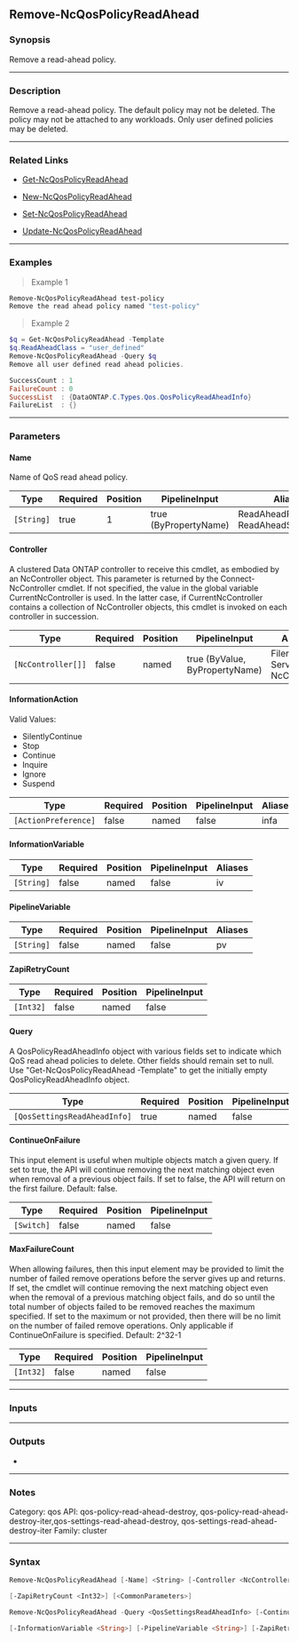 Remove-NcQosPolicyReadAhead
---------------------------

### Synopsis
Remove a read-ahead policy.

---

### Description

Remove a read-ahead policy.  The default policy may not be deleted. The policy may not be attached to any workloads.  Only user defined policies may be deleted.

---

### Related Links
* [Get-NcQosPolicyReadAhead](Get-NcQosPolicyReadAhead)

* [New-NcQosPolicyReadAhead](New-NcQosPolicyReadAhead)

* [Set-NcQosPolicyReadAhead](Set-NcQosPolicyReadAhead)

* [Update-NcQosPolicyReadAhead](Update-NcQosPolicyReadAhead)

---

### Examples
> Example 1

```PowerShell
Remove-NcQosPolicyReadAhead test-policy
Remove the read ahead policy named "test-policy"
```
> Example 2

```PowerShell
$q = Get-NcQosPolicyReadAhead -Template
$q.ReadAheadClass = "user_defined"
Remove-NcQosPolicyReadAhead -Query $q
Remove all user defined read ahead policies.

SuccessCount : 1
FailureCount : 0
SuccessList  : {DataONTAP.C.Types.Qos.QosPolicyReadAheadInfo}
FailureList  : {}

```

---

### Parameters
#### **Name**
Name of QoS read ahead policy.

|Type      |Required|Position|PipelineInput        |Aliases                                     |
|----------|--------|--------|---------------------|--------------------------------------------|
|`[String]`|true    |1       |true (ByPropertyName)|ReadAheadPolicyName<br/>ReadAheadSettingName|

#### **Controller**
A clustered Data ONTAP controller to receive this cmdlet, as embodied by an NcController object.  This parameter is returned by the Connect-NcController cmdlet.  If not specified, the value in the global variable CurrentNcController is used.  In the latter case, if CurrentNcController contains a collection of NcController objects, this cmdlet is invoked on each controller in succession.

|Type              |Required|Position|PipelineInput                 |Aliases                          |
|------------------|--------|--------|------------------------------|---------------------------------|
|`[NcController[]]`|false   |named   |true (ByValue, ByPropertyName)|Filer<br/>Server<br/>NcController|

#### **InformationAction**

Valid Values:

* SilentlyContinue
* Stop
* Continue
* Inquire
* Ignore
* Suspend

|Type                |Required|Position|PipelineInput|Aliases|
|--------------------|--------|--------|-------------|-------|
|`[ActionPreference]`|false   |named   |false        |infa   |

#### **InformationVariable**

|Type      |Required|Position|PipelineInput|Aliases|
|----------|--------|--------|-------------|-------|
|`[String]`|false   |named   |false        |iv     |

#### **PipelineVariable**

|Type      |Required|Position|PipelineInput|Aliases|
|----------|--------|--------|-------------|-------|
|`[String]`|false   |named   |false        |pv     |

#### **ZapiRetryCount**

|Type     |Required|Position|PipelineInput|
|---------|--------|--------|-------------|
|`[Int32]`|false   |named   |false        |

#### **Query**
A QosPolicyReadAheadInfo object with various fields set to indicate which QoS read ahead policies to delete.  Other fields should remain set to null.  Use "Get-NcQosPolicyReadAhead -Template" to get the initially empty QosPolicyReadAheadInfo object.

|Type                        |Required|Position|PipelineInput|
|----------------------------|--------|--------|-------------|
|`[QosSettingsReadAheadInfo]`|true    |named   |false        |

#### **ContinueOnFailure**
This input element is useful when multiple objects match a given query.  If set to true, the API will continue removing the next matching object even when removal of a previous object fails.  If set to false, the API will return on the first failure.  Default: false.

|Type      |Required|Position|PipelineInput|
|----------|--------|--------|-------------|
|`[Switch]`|false   |named   |false        |

#### **MaxFailureCount**
When allowing failures, then this input element may be provided to limit the number of failed remove operations before the server gives up and returns.  If set, the cmdlet will continue removing the next matching object even when the removal of a previous matching object fails, and do so until the total number of objects failed to be removed reaches the maximum specified.  If set to the maximum or not provided, then there will be no limit on the number of failed remove operations.  Only applicable if ContinueOnFailure is specified.  Default: 2^32-1

|Type     |Required|Position|PipelineInput|
|---------|--------|--------|-------------|
|`[Int32]`|false   |named   |false        |

---

### Inputs

---

### Outputs
* 

---

### Notes
Category: qos
API: qos-policy-read-ahead-destroy, qos-policy-read-ahead-destroy-iter,qos-settings-read-ahead-destroy, qos-settings-read-ahead-destroy-iter
Family: cluster

---

### Syntax
```PowerShell
Remove-NcQosPolicyReadAhead [-Name] <String> [-Controller <NcController[]>] [-InformationAction <ActionPreference>] [-InformationVariable <String>] [-PipelineVariable <String>] 
```
```PowerShell
[-ZapiRetryCount <Int32>] [<CommonParameters>]
```
```PowerShell
Remove-NcQosPolicyReadAhead -Query <QosSettingsReadAheadInfo> [-ContinueOnFailure] [-MaxFailureCount <Int32>] [-Controller <NcController[]>] [-InformationAction <ActionPreference>] 
```
```PowerShell
[-InformationVariable <String>] [-PipelineVariable <String>] [-ZapiRetryCount <Int32>] [<CommonParameters>]
```
